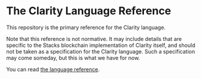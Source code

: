 # The Clarity Language Reference

This repository is the primary reference for the Clarity language.

Note that this reference is not normative. It may include details that are specific to the Stacks blockchain implementation of Clarity itself, and should not be taken as a specification for the Clarity language. Such a specification may come someday, but this is what we have for now.

You can read [the language reference](https://github.com/clarity-lang/reference/blob/master/reference.md).
